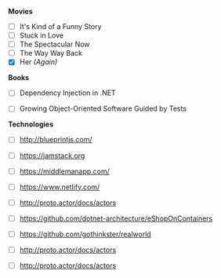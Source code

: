 **Movies**

- [ ] It's Kind of a Funny Story
- [ ] Stuck in Love 
- [ ] The Spectacular Now
- [ ] The Way Way Back
- [X] Her *(Again)*

**Books**
- [ ] Dependency Injection in .NET
- [ ] Growing Object-Oriented Software Guided by Tests


**Technologies**
- [ ] http://blueprintjs.com/
- [ ] https://jamstack.org
- [ ] https://middlemanapp.com/
- [ ] https://www.netlify.com/
- [ ] http://proto.actor/docs/actors
- [ ] https://github.com/dotnet-architecture/eShopOnContainers
- [ ] https://github.com/gothinkster/realworld
- [ ] http://proto.actor/docs/actors
- [ ] http://proto.actor/docs/actors

